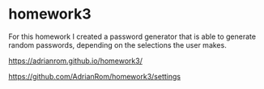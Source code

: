 # homework3

For this homework I created a password generator that is able to generate random passwords, depending on the selections the user makes.

https://adrianrom.github.io/homework3/

https://github.com/AdrianRom/homework3/settings

